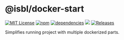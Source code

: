 # @isbl/docker-start

[![MIT License](https://img.shields.io/npm/l/@isbl/docker-start?style=flat)](https://github.com/CodeWitchBella/isbl-docker-start/blob/main/LICENSE)
[![npm](https://img.shields.io/npm/v/@isbl/docker-start?style=flat)](https://www.npmjs.com/package/@isbl/docker-start)
[![dependencies](https://img.shields.io/librariesio/release/npm/@isbl/docker-start?style=flat)](https://github.com/CodeWitchBella/isbl-docker-start/blob/main/package.json)
![](https://img.shields.io/github/last-commit/CodeWitchBella/isbl-docker-start?style=flat)
[![Releases](https://img.shields.io/github/release-date/CodeWitchBella/isbl-docker-start?style=flat)](https://github.com/CodeWitchBella/isbl-docker-start/releases)

Simplifies running project with multiple dockerized parts.
